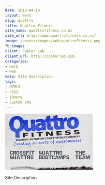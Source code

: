 ```yaml
---
date: 2013-04-10
layout: work
slug: quattro
title: Quattro Fitness
site_name: quattrofitness.co.nz
site_url: http://www.quattrofitness.co.nz/
image: /assets/images/web/quattroFitness.png
fb_image: 
client: Copter Lab
client_url: http://copterlab.com
categories:
- work
- web
meta: Site Description
tags: 
- HTML5
- CSS3
- jQuery
- Custom CMS
---
```


![Quattro Fitness](/assets/images/web/quattroFitness.png)

Site Description